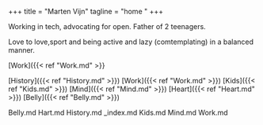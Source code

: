 +++
title = "Marten Vijn"
tagline = "home "
+++


Working in tech, advocating for open. Father of 2 teenagers.

Love to love,sport and being active and lazy (comtemplating) in a
balanced manner.

[Work]({{< ref "Work.md" >}}
 
[History]({{< ref "History.md" >}})
 [Work]({{< ref "Work.md" >}})
 [Kids]({{< ref "Kids.md" >}})
 [Mind]({{< ref "Mind.md" >}})
 [Heart]({{< ref "Heart.md" >}})
 [Belly]({{< ref "Belly.md" >}})

Belly.md  Hart.md  History.md  _index.md  Kids.md  Mind.md  Work.md

